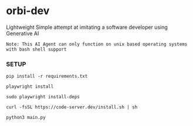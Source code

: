 # orbi-dev
Lightweight Simple attempt at imitating a software developer using Generative AI

`
Note: This AI Agent can only function on unix based operating systems with bash shell support
`

### SETUP
```
pip install -r requirements.txt

playwright install

sudo playwright install-deps

curl -fsSL https://code-server.dev/install.sh | sh

python3 main.py
```
